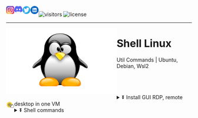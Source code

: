 <a href="https://github.com/wiseupdata/wiseupdata">
  <img align="left" alt="Wise Up Data's Instagram" width="22px" src="https://raw.githubusercontent.com/wiseupdata/wiseupdata/main/assets/instagram.png" />   
</a> 
<a href="https://github.com/wiseupdata/wiseupdata">
  <img align="left" alt="wise Up Data's Discord" width="22px" src="https://raw.githubusercontent.com/wiseupdata/wiseupdata/main/assets/discord.png" />
</a>
<a href="https://github.com/wiseupdata/wiseupdata">
  <img align="left" alt="wise Up Data | Twitter" width="22px" src="https://raw.githubusercontent.com/wiseupdata/wiseupdata/main/assets/twitter.png" />
</a>
<a href="https://github.com/wiseupdata/wiseupdata">
  <img align="left" alt="wise Up Data's LinkedIN" width="22px" src="https://raw.githubusercontent.com/wiseupdata/wiseupdata/main/assets/linkedin.png" />
</a>

![visitors](https://visitor-badge.glitch.me/badge?page_id=wiseupdata.shell-linux&left_color=green&right_color=black)
![license](https://img.shields.io/github/license/wiseupdata/shell-linux)

---

<a name="readme-top"></a>

<a href="https://github.com/wiseupdata/wiseupdata">
<img align="left" alt="img" src="https://raw.githubusercontent.com/wiseupdata/shell-linux/master/assets/linux.png" width="300" />
</a>

<h1>
Shell Linux
</h1>
Util Commands | Ubuntu, Debian, Wsl2
<br>
<br>
<br>
<br>
<br>

<details>
<summary>
    ⏬ Install GUI RDP, remote desktop in one VM <img align="left" alt="wise Up Data | Twitter" width="22px" src="assets/click.png" />
</summary>

<br>
<details>
<summary>
    ⏬ Information 🔎
</summary>

> X2Go is a remote desktop software solution that enables you to access graphical desktops of Linux servers over a low bandwidth connection. It is a fast and lightweight alternative to other remote desktop protocols, such as VNC or RDP.
> 
> X2Go is a good choice for setting up RDP on your Ubuntu VM running in Cloud for several reasons:
> 
> - It is open-source and free.
> - It provides a secure remote desktop solution by using the SSH protocol for encryption.
> - It supports various desktop environments, such as Xfce, Mate, LXDE, KDE, and more.
> - It is easy to install and configure on Ubuntu.
> - It has a low memory footprint, making it suitable for low-spec VMs.
> 
> Overall, X2Go is a reliable and efficient option for setting up RDP on your Ubuntu VM in Cloud.

</details>


<details>
<summary>
    ⏬ Installation 🧑‍💻
</summary>


### Let's update the Ubuntu system

```
sudo apt update
sudo apt upgrade
```

<img align="center" alt="gif" src="assets/update.gif" width="700" />
</img>
<br>

### Install the X2Go server

```
sudo apt install software-properties-common
sudo add-apt-repository ppa:x2go/stable
sudo apt update
sudo apt install x2goserver x2goserver-xsession
```

<img align="center" alt="gif" src="assets/x2go.gif" width="700" />
</img>
<br>

### Install the xfce4 server

```
sudo apt install xfce4
```

<img align="center" alt="gif" src="assets/xfce4.gif" width="700" />
</img>
<br>


### You can also install the gnome

```
sudo apt-get install ubuntu-gnome-desktop
```



### Start the X2Go server

```
sudo systemctl start x2goserver
sudo service x2goserver status
```

<img align="center" alt="gif" src="assets/x2goserver.gif" width="700" />

<br>
<br>

</details>

<details>
<summary>
    ⏬ Extra - Install the X2Go Client in the Windows 11 ♨️
</summary>

### Let's download the client ✈️

[X2GoClient](https://wiki.x2go.org/doku.php/doc:installation:x2goclient)

<img align="center" alt="gif" src="assets/x2goclientdownload.gif" width="700" />
</img>
<br>

### Install the software

<img align="center" alt="gif" src="assets/x2goclientinstall.gif" width="700" />
</img>
<br>

</details>

</details>

<details>
<summary>
    ⏬ Shell commands 
</summary>

<br>
<details>
<summary>
    ⏬ Mount OCI Bucket 🧑‍💻
</summary>


### Let's update the Ubuntu system

```
sudo apt update
sudo apt upgrade
```

</details>

<br>
<br>

# References 🌍

1. [Wise Up Data](https://github.com/wiseupdata)
1. [RDP alternative](https://www.youtube.com/watch?v=Moscv2moML8)
1. [Emojis](https://github.com/ikatyang/emoji-cheat-sheet/blob/master/README.md)

<br><br>
---

#### Maintainer 🤗 👨‍💻

Sivio Liborio

📧 silvio.liborio@wiseupdata.com

<a href="https://www.linkedin.com/in/silvio-de-melo-liborio">silvio-de-melo-liborio <img align="left" alt="LinkedIN" width="18px" src="https://raw.githubusercontent.com/wiseupdata/wsl-latest/main/assets/linkedin.svg" />
</a>

